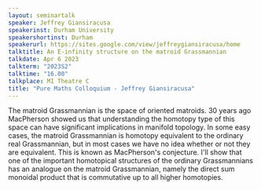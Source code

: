 ```yaml
---
layout: seminartalk
speaker: Jeffrey Giansiracusa
speakerinst: Durham University
speakershortinst: Durham
speakerurl: https://sites.google.com/view/jeffreygiansiracusa/home
talktitle: An E-infinity structure on the matroid Grassmannian
talkdate: Apr 6 2023
talkterm: "2023S2"
talktime: "16.00"
talkplace: MI Theatre C
title: "Pure Maths Colloquium - Jeffrey Giansiracusa"
---
```


The matroid Grassmannian is the space of oriented matroids.  30 years ago MacPherson showed us that understanding the homotopy type of this space can have significant implications in manifold topology.  In some easy cases, the matroid Grassmannian is homotopy equivalent to the ordinary real Grassmannian, but in most cases we have no idea whether or not they are equivalent.  This is known as MacPherson's conjecture.  I'll show that one of the important homotopical structures of the ordinary Grassmannians has an analogue on the matroid Grassmannian, namely the direct sum monoidal product that is commutative up to all higher homotopies.
